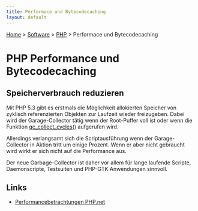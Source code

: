 ```yaml
---
title: Performace und Bytecodecaching
layout: default
---
```

[Home](/) > [Software](/software/index.html) > [PHP](/software/php/index.html) >  Performace und Bytecodecaching

# PHP Performance und Bytecodecaching

## Speicherverbrauch reduzieren

Mit PHP 5.3 gibt es erstmals die Möglichkeit allokierten Speicher von zyklisch
referenzierten Objekten zur Laufzeit wieder freizugeben. Dabei wird der
Garage-Collector tätig wenn der Root-Puffer voll ist oder wenn die Funktion
[gc_collect_cycles()][gc] aufgerufen wird.

Allerdings verlangsamt sich die Scriptausführung wenn der Garage-Collector in
Aktion tritt um einige Prozent. Wenn er aber nicht gebraucht wird wirkt er
sich nicht auf die Performance aus.

Der neue Garbage-Collector ist daher vor allem für lange laufende Scripte,
Daemonscripte, Testsuiten und PHP-GTK Anwendungen sinnvoll.


## Links

- [Performancebetrachtungen PHP.net][perf]


[gc]:   http://www.php.net/manual/de/function.gc-collect-cycles.php
[perf]: http://php.net/manual/en/features.gc.performance-considerations.php
